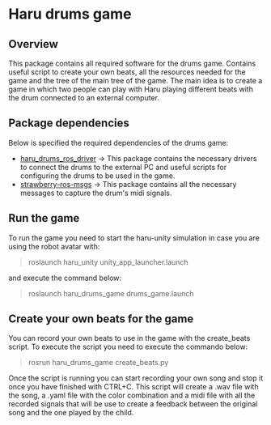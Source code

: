 # Haru drums game 

## Overview
This package contains all required software for the drums game. Contains useful script to create your own beats, all the resources needed for the game and the tree of the main tree of the game. The main idea is to create a game in which two people can play with Haru playing different beats with the drum connected to an external computer.

## Package dependencies

Below is specified the required dependencies of the drums game:
- [haru_drums_ros_driver](https://github.com/haru-project/haru_drums_ros_driver) -> This package contains the necessary drivers to connect the drums to the external PC and useful scripts  for configuring the drums to be used in the game.
- [strawberry-ros-msgs](https://github.com/haru-project/strawberry-ros-msgs) -> This package contains all the necessary messages to capture the drum's midi signals.

## Run the game 

To run the game you need to start the haru-unity simulation in case you are using the robot avatar with:
>roslaunch haru_unity unity_app_launcher.launch

and execute the command below:
>roslaunch haru_drums_game drums_game.launch

## Create your own beats for the game
You can record your own beats to use in the game with the create_beats script. To execute the script you need to execute the commando below: 
> rosrun haru_drums_game create_beats.py

Once the script is running you can start recording your own song and stop it once you have finished with CTRL+C. This script will create a .wav file with the song, a .yaml file with the color combination and a midi file with all the recorded signals that will be use to create a feedback between the original song and the one played by the child. 
